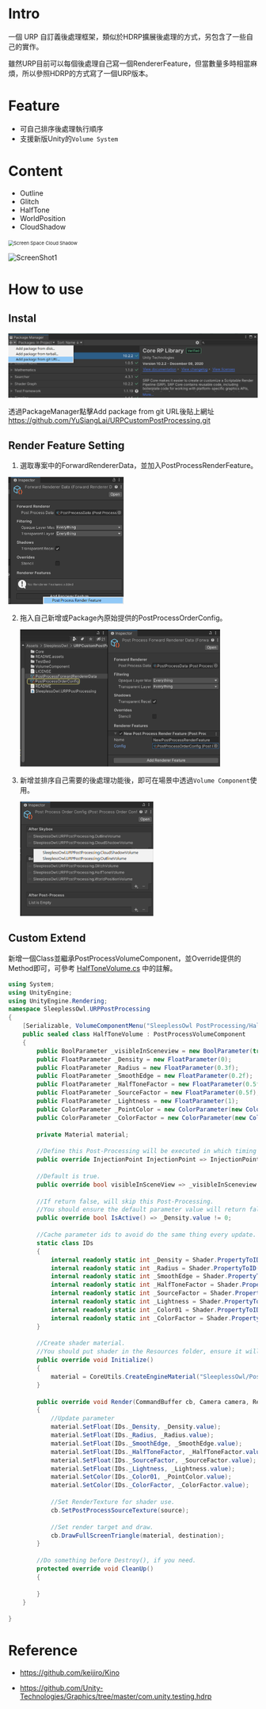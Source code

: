﻿

# Intro

一個 URP 自訂義後處理框架，類似於HDRP擴展後處理的方式，另包含了一些自己的實作。

雖然URP目前可以每個後處理自己寫一個RendererFeature，但當數量多時相當麻煩，所以參照HDRP的方式寫了一個URP版本。

# Feature

* 可自己排序後處理執行順序
* 支援新版Unity的`Volume System`

# Content

* Outline
* Glitch
* HalfTone
* WorldPosition
* CloudShadow

<img src="README.assets/Screen%20Space%20Cloud%20Shadow.gif" alt="Screen Space Cloud Shadow" style="zoom: 67%;" />

![ScreenShot1](README.assets/ScreenShot1.gif)

# How to use

## Instal

![image-20210103235138876](README.assets/image-20210103235138876.png)

透過PackageManager點擊Add package from git URL後貼上網址 
https://github.com/YuSiangLai/URPCustomPostProcessing.git

## Render Feature Setting

1. 選取專案中的ForwardRendererData，並加入PostProcessRenderFeature。

<img src="README.assets/image-20210103211531529.png" alt="image-20210103211531529" style="zoom:50%;" />

2. 拖入自己新增或Package內原始提供的PostProcessOrderConfig。

   <img src="README.assets/image-20210103211835888.png" alt="image-20210103211835888" style="zoom:50%;" />

3. 新增並排序自己需要的後處理功能後，即可在場景中透過`Volume Component`使用。

   <img src="README.assets/image-20210103212125330.png" alt="image-20210103212125330" style="zoom:50%;" />

## Custom Extend

新增一個Class並繼承PostProcessVolumeComponent，並Override提供的Method即可，可參考 [HalfToneVolume.cs](VolumeComponent\HalfToneVolume.cs) 中的註解。

```c#
using System;
using UnityEngine;
using UnityEngine.Rendering;
namespace SleeplessOwl.URPPostProcessing
{
    [Serializable, VolumeComponentMenu("SleeplessOwl PostProcessing/HalfTone")]
    public sealed class HalfToneVolume : PostProcessVolumeComponent
    {
        public BoolParameter _visibleInSceneview = new BoolParameter(true);
        public FloatParameter _Density = new FloatParameter(0);
        public FloatParameter _Radius = new FloatParameter(0.3f);
        public FloatParameter _SmoothEdge = new FloatParameter(0.2f);
        public FloatParameter _HalfToneFactor = new FloatParameter(0.5f);
        public FloatParameter _SourceFactor = new FloatParameter(0.5f);
        public FloatParameter _Lightness = new FloatParameter(1);
        public ColorParameter _PointColor = new ColorParameter(new Color(0, 0, 0, 1));
        public ColorParameter _ColorFactor = new ColorParameter(new Color(1, 1, 1, 1));

        private Material material;

        //Define this Post-Processing will be executed in which timing in URP pipeline.
        public override InjectionPoint InjectionPoint => InjectionPoint.BeforePostProcess;

        //Default is true.
        public override bool visibleInSceneView => _visibleInSceneview.value;

        //If return false, will skip this Post-Processing.
        //You should ensure the default parameter value will return false in this method, let disable volume component work.
        public override bool IsActive() => _Density.value != 0;

        //Cache parameter ids to avoid do the same thing every update.
        static class IDs
        {
            internal readonly static int _Density = Shader.PropertyToID("_Density");
            internal readonly static int _Radius = Shader.PropertyToID("_Radius");
            internal readonly static int _SmoothEdge = Shader.PropertyToID("_SmoothEdge");
            internal readonly static int _HalfToneFactor = Shader.PropertyToID("_HalfToneFactor");
            internal readonly static int _SourceFactor = Shader.PropertyToID("_SourceFactor");
            internal readonly static int _Lightness = Shader.PropertyToID("_Lightness");
            internal readonly static int _Color01 = Shader.PropertyToID("_Color01");
            internal readonly static int _ColorFactor = Shader.PropertyToID("_ColorFactor");
        }

        //Create shader material.
        //You should put shader in the Resources folder, ensure it will be included in Asset Bundle, or add it use another way by yourself.
        public override void Initialize()
        {
            material = CoreUtils.CreateEngineMaterial("SleeplessOwl/Post-Processing/HalfTone");
        }

        public override void Render(CommandBuffer cb, Camera camera, RenderTargetIdentifier source, RenderTargetIdentifier destination)
        {
            //Update parameter
            material.SetFloat(IDs._Density, _Density.value);
            material.SetFloat(IDs._Radius, _Radius.value);
            material.SetFloat(IDs._SmoothEdge, _SmoothEdge.value);
            material.SetFloat(IDs._HalfToneFactor, _HalfToneFactor.value);
            material.SetFloat(IDs._SourceFactor, _SourceFactor.value);
            material.SetFloat(IDs._Lightness, _Lightness.value);
            material.SetColor(IDs._Color01, _PointColor.value);
            material.SetColor(IDs._ColorFactor, _ColorFactor.value);

            //Set RenderTexture for shader use.
            cb.SetPostProcessSourceTexture(source);

            //Set render target and draw.
            cb.DrawFullScreenTriangle(material, destination);
        }

        //Do something before Destroy(), if you need.
        protected override void CleanUp()
        {

        }
    }

}
```



# Reference

* https://github.com/keijiro/Kino

* https://github.com/Unity-Technologies/Graphics/tree/master/com.unity.testing.hdrp